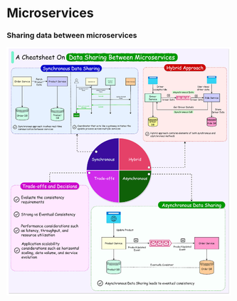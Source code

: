 # Microservices

### Sharing data between microservices

![Image](https://github.com/varunteja007006/Practice/blob/main/Practice%20System%20Design/assets/sharing_data_btw_microservices.png?raw=true)
